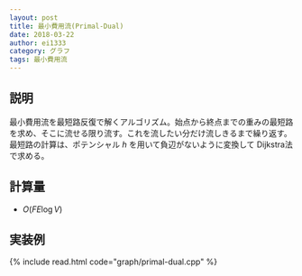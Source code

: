 ```yaml
---
layout: post
title: 最小費用流(Primal-Dual)
date: 2018-03-22
author: ei1333
category: グラフ
tags: 最小費用流
---
```


## 説明
最小費用流を最短路反復で解くアルゴリズム。始点から終点までの重みの最短路を求め、そこに流せる限り流す。これを流したい分だけ流しきるまで繰り返す。最短路の計算は、ポテンシャル $h$ を用いて負辺がないように変換して Dijkstra法 で求める。

## 計算量
* $O(FE \log V)$

## 実装例

{% include read.html  code="graph/primal-dual.cpp" %}
